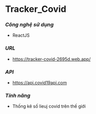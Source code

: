 # Tracker_Covid

### **_Công nghệ sử dụng_**

- ReactJS

### **_URL_**

- https://tracker-covid-2695d.web.app/

### **_API_**

- https://api.covid19api.com

### **_Tính năng_**

- Thống kê số lieuj covid trên thế giới
